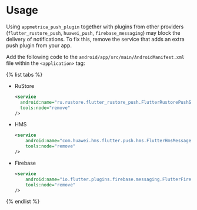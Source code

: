 # Usage

Using `appmetrica_push_plugin` together with plugins from other providers (`flutter_rustore_push`, `huawei_push`, `firebase_messaging`) may block the delivery of notifications. To fix this, remove the service that adds an extra push plugin from your app.


Add the following code to the `android/app/src/main/AndroidManifest.xml` file within the `<application>` tag:

{% list tabs %}

- RuStore

  ```xml translate=no
  <service
    android:name="ru.rustore.flutter_rustore_push.FlutterRustorePushService"
    tools:node="remove"
  />
  ```

- HMS

  ```xml translate=no
  <service
      android:name="com.huawei.hms.flutter.push.hms.FlutterHmsMessageService"
      tools:node="remove"
  />
  ```

- Firebase

  ```xml translate=no
  <service
      android:name="io.flutter.plugins.firebase.messaging.FlutterFirebaseMessagingService"
      tools:node="remove"
  />
  ```

{% endlist %}
